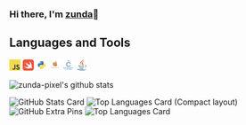 ### Hi there, I'm [zunda](https://twitter.com/zunda_pixel)👋

## Languages and Tools
<code><img height="20" src="https://raw.githubusercontent.com/github/explore/80688e429a7d4ef2fca1e82350fe8e3517d3494d/topics/javascript/javascript.png"></code>
<code><img height="20" src="https://raw.githubusercontent.com/github/explore/80688e429a7d4ef2fca1e82350fe8e3517d3494d/topics/swift/swift.png"></code>
<code><img height="20" src="https://raw.githubusercontent.com/github/explore/80688e429a7d4ef2fca1e82350fe8e3517d3494d/topics/python/python.png"></code>
<code><img height="20" src="https://raw.githubusercontent.com/github/explore/80688e429a7d4ef2fca1e82350fe8e3517d3494d/topics/objective-c/objective-c.png"></code>
<code><img height="20" src="https://raw.githubusercontent.com/github/explore/80688e429a7d4ef2fca1e82350fe8e3517d3494d/topics/c/c.png"></code>
<code><img height="20" src="https://raw.githubusercontent.com/github/explore/80688e429a7d4ef2fca1e82350fe8e3517d3494d/topics/java/java.png"></code>

![zunda-pixel's github stats](https://github-readme-stats.vercel.app/api?username=zunda-pixel&count_private=true&theme=dracula)


![GitHub Stats Card](https://github-readme-stats.vercel.app/api?username=zunda-pixel)
![Top Languages Card (Compact layout)](https://github-readme-stats.vercel.app/api/top-langs/?username=zunda-pixel&layout=compact)
![GitHub Extra Pins](https://github-readme-stats.vercel.app/api/pin/?username=zunda-pixel&repo=ChangeKeySound)
![Top Languages Card](https://github-readme-stats.vercel.app/api/top-langs/?username=zunda-pixel)
